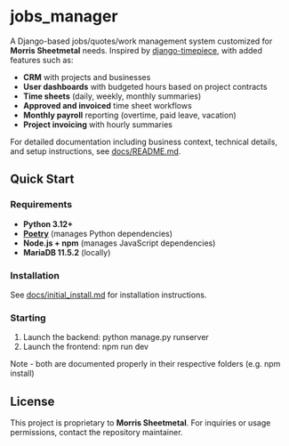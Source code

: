 # jobs_manager

A Django-based jobs/quotes/work management system customized for **Morris Sheetmetal** needs. Inspired by [django-timepiece](https://github.com/lincolnloop/django-timepiece), with added features such as:

- **CRM** with projects and businesses  
- **User dashboards** with budgeted hours based on project contracts  
- **Time sheets** (daily, weekly, monthly summaries)  
- **Approved and invoiced** time sheet workflows  
- **Monthly payroll** reporting (overtime, paid leave, vacation)  
- **Project invoicing** with hourly summaries  

For detailed documentation including business context, technical details, and setup instructions, see [docs/README.md](docs/README.md).

## Quick Start

### Requirements

- **Python 3.12+**  
- **[Poetry](https://python-poetry.org/)** (manages Python dependencies)  
- **Node.js + npm** (manages JavaScript dependencies)  
- **MariaDB 11.5.2** (locally)

### Installation

See [docs/initial_install.md](docs/initial_install.md) for installation instructions.

### Starting

1. Launch the backend: python manage.py runserver
2. Launch the frontend: npm run dev

Note - both are documented properly in their respective folders (e.g. npm install)

## License

This project is proprietary to **Morris Sheetmetal**. For inquiries or usage permissions, contact the repository maintainer.
